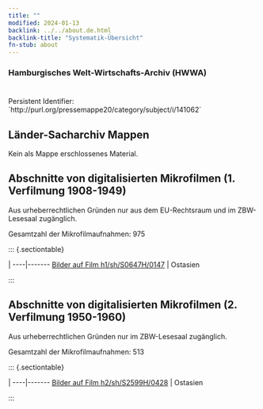 ```yaml
---
title: ""
modified: 2024-01-13
backlink: ../../about.de.html
backlink-title: "Systematik-Übersicht"
fn-stub: about
---
```


### Hamburgisches Welt-Wirtschafts-Archiv (HWWA)

# 

<div class="hint">Persistent Identifier: `http://purl.org/pressemappe20/category/subject/i/141062`</div>







## Länder-Sacharchiv Mappen





Kein als Mappe erschlossenes Material.



<a id="filmsections" />

## Abschnitte von digitalisierten Mikrofilmen (1. Verfilmung 1908-1949)

<p>Aus urheberrechtlichen Gründen nur aus dem EU-Rechtsraum und im ZBW-Lesesaal zugänglich.</p>


<p>Gesamtzahl der Mikrofilmaufnahmen: 975</p>





::: {.sectiontable}

 | 
----|-------
<a class="btn" href="https://pm20.zbw.eu/film/h1/sh/S0647H/0147" rel="nofollow">Bilder auf Film h1/sh/S0647H/0147</a> | Ostasien


:::




## Abschnitte von digitalisierten Mikrofilmen (2. Verfilmung 1950-1960)

<p>Aus urheberrechtlichen Gründen nur im ZBW-Lesesaal zugänglich.</p>


<p>Gesamtzahl der Mikrofilmaufnahmen: 513</p>





::: {.sectiontable}

 | 
----|-------
<a class="btn" href="https://pm20.zbw.eu/film/h2/sh/S2599H/0428" rel="nofollow">Bilder auf Film h2/sh/S2599H/0428</a> | Ostasien


:::
















